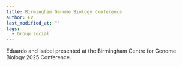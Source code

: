 ```yaml
---
title: Birmingham Genome Biology Conference
author: EV
last_modified_at: ""
tags:
  - Group social
---
```

<!-- excerpt start -->
Eduardo and Isabel presented at the Birmingham Centre for Genome Biology 2025 Conference.
<!-- excerpt end -->
